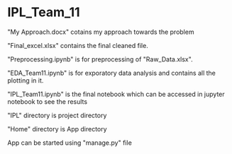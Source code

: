 # IPL_Team_11
"My Approach.docx" cotains my approach towards the problem

"Final_excel.xlsx" contains the final cleaned file.

"Preprocessing.ipynb" is for preprocessing of "Raw_Data.xlsx".

"EDA_Team11.ipynb" is for exporatory data analysis and contains all the plotting in it.

"IPL_Team11.ipynb" is the final notebook which can be accessed in jupyter notebook to see the results

"IPL" directory is project directory

"Home" directory is App directory

App can be started using "manage.py" file
